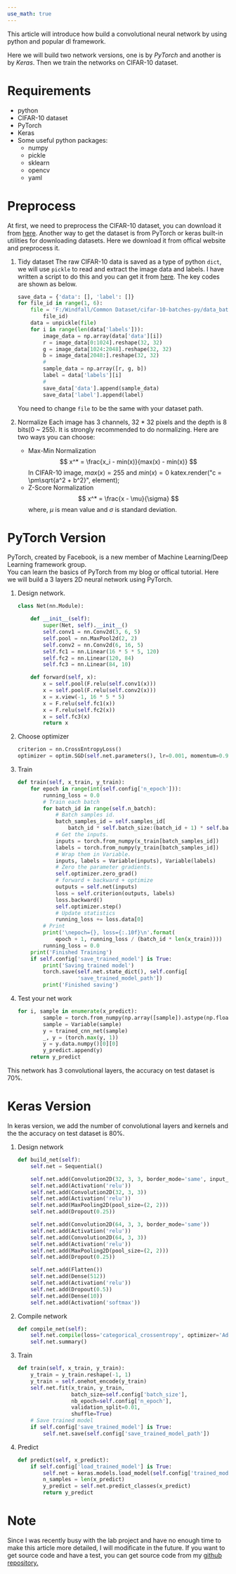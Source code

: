 ```yaml
---
use_math: true
---
```


This article will introduce how build a convolutional neural network by using python and popular dl framework.

Here we will build two network versions, one is by _PyTorch_ and another is by _Keras_. Then we train the networks on CIFAR-10 dataset.

# Requirements
- python
- CIFAR-10 dataset
- PyTorch
- Keras
- Some useful python packages:
    - numpy
    - pickle
    - sklearn
    - opencv
    - yaml

# Preprocess
At first, we need to preprocess the CIFAR-10 dataset, you can download it from [here](https://www.cs.toronto.edu/~kriz/cifar.html). Another way to get the dataset is from PyTorch or keras built-in utilities for downloading datasets. Here we download it from offical website and preprocess it.

1. Tidy dataset
    The raw CIFAR-10 data is saved as a type of python `dict`,  we will use `pickle` to read and extract the image data and labels. I have written a script to do this and you can get it from [here](). The key codes are shown as below.
    ```python
    save_data = {'data': [], 'label': []}
    for file_id in range(1, 6):
        file = 'F:/Windfall/Common Dataset/cifar-10-batches-py/data_batch_{}'.format(
            file_id)
        data = unpickle(file)
        for i in range(len(data['labels'])):
            image_data = np.array(data['data'][i])
            r = image_data[0:1024].reshape(32, 32)
            g = image_data[1024:2048].reshape(32, 32)
            b = image_data[2048:].reshape(32, 32)
            #
            sample_data = np.array([r, g, b])
            label = data['labels'][i]
            #
            save_data['data'].append(sample_data)
            save_data['label'].append(label)
    ```
    You need to change `file` to be the same with your dataset path.

2. Normalize
    Each image has 3 channels, 32 * 32 pixels and the depth is 8 bits(0 ~ 255). It is strongly recommended to do normalizing. Here are two ways you can choose:
    - Max-Min Normalization
        $$
        x^* = \frac{x_i - min(x)}{max(x) - min(x)}
        $$
        In CIFAR-10 image, $max(x) = 255$ and $min(x) = 0$
        katex.render("c = \\pm\\sqrt{a^2 + b^2}", element);
    - Z-Score Normalization
        $$
        x^* = \frac{x - \mu}{\sigma}
        $$
        where, $\mu$ is mean value and $\sigma$ is standard deviation.

# PyTorch Version
PyTorch, created by Facebook, is a new member of Machine Learning/Deep Learning framework group.<br>
You can learn the basics of PyTorch from my blog or offical tutorial.
Here we will build a 3 layers 2D neural network using PyTorch.
1. Design network.
    ```python
    class Net(nn.Module):

        def __init__(self):
            super(Net, self).__init__()
            self.conv1 = nn.Conv2d(3, 6, 5)
            self.pool = nn.MaxPool2d(2, 2)
            self.conv2 = nn.Conv2d(6, 16, 5)
            self.fc1 = nn.Linear(16 * 5 * 5, 120)
            self.fc2 = nn.Linear(120, 84)
            self.fc3 = nn.Linear(84, 10)

        def forward(self, x):
            x = self.pool(F.relu(self.conv1(x)))
            x = self.pool(F.relu(self.conv2(x)))
            x = x.view(-1, 16 * 5 * 5)
            x = F.relu(self.fc1(x))
            x = F.relu(self.fc2(x))
            x = self.fc3(x)
            return x
    ```
2. Choose optimizer
    ```python
    criterion = nn.CrossEntropyLoss()
    optimizer = optim.SGD(self.net.parameters(), lr=0.001, momentum=0.9)
    ```
3. Train
    ```python
    def train(self, x_train, y_train):
        for epoch in range(int(self.config['n_epoch'])):
            running_loss = 0.0
            # Train each batch
            for batch_id in range(self.n_batch):
                # Batch samples id.
                batch_samples_id = self.samples_id[
                    batch_id * self.batch_size:(batch_id + 1) * self.batch_size]
                # Get the inputs.
                inputs = torch.from_numpy(x_train[batch_samples_id])
                labels = torch.from_numpy(y_train[batch_samples_id])
                # Wrap them in Variable.
                inputs, labels = Variable(inputs), Variable(labels)
                # Zero the parameter gradients.
                self.optimizer.zero_grad()
                # forward + backward + optimize
                outputs = self.net(inputs)
                loss = self.criterion(outputs, labels)
                loss.backward()
                self.optimizer.step()
                # Update statistics
                running_loss += loss.data[0]
            # Print
            print('\nepoch={}, loss={:.10f}\n'.format(
                epoch + 1, running_loss / (batch_id * len(x_train))))
            running_loss = 0.0
        print('Finished Training')
        if self.config['save_trained_model'] is True:
            print('Saving trained model')
            torch.save(self.net.state_dict(), self.config[
                       'save_trained_model_path'])
            print('Finished saving')
    ```
4. Test your net work
    ```python
    for i, sample in enumerate(x_predict):
            sample = torch.from_numpy(np.array([sample]).astype(np.float32))
            sample = Variable(sample)
            y = trained_cnn_net(sample)
            _, y = (torch.max(y, 1))
            y = y.data.numpy()[0][0]
            y_predict.append(y)
        return y_predict
    ```
This network has 3 convolutional layers, the accuracy on test dataset is 70%.

# Keras Version
In keras version, we add the number of convolutional layers and kernels and the the accuracy on test dataset is 80%.
1. Design network
    ```python
    def build_net(self):
        self.net = Sequential()

        self.net.add(Convolution2D(32, 3, 3, border_mode='same', input_shape=(3, 32, 32)))
        self.net.add(Activation('relu'))
        self.net.add(Convolution2D(32, 3, 3))
        self.net.add(Activation('relu'))
        self.net.add(MaxPooling2D(pool_size=(2, 2)))
        self.net.add(Dropout(0.25))

        self.net.add(Convolution2D(64, 3, 3, border_mode='same'))
        self.net.add(Activation('relu'))
        self.net.add(Convolution2D(64, 3, 3))
        self.net.add(Activation('relu'))
        self.net.add(MaxPooling2D(pool_size=(2, 2)))
        self.net.add(Dropout(0.25))

        self.net.add(Flatten())
        self.net.add(Dense(512))
        self.net.add(Activation('relu'))
        self.net.add(Dropout(0.5))
        self.net.add(Dense(10))
        self.net.add(Activation('softmax'))
    ```
2. Compile network
    ```python
    def compile_net(self):
        self.net.compile(loss='categorical_crossentropy', optimizer='Adam', metrics=['accuracy'])
        self.net.summary()
    ```
3. Train
    ```python
    def train(self, x_train, y_train):
        y_train = y_train.reshape(-1, 1)
        y_train = self.onehot_encode(y_train)
        self.net.fit(x_train, y_train,
                     batch_size=self.config['batch_size'],
                     nb_epoch=self.config['n_epoch'],
                     validation_split=0.01,
                     shuffle=True)
        # Save trained model
        if self.config['save_trained_model'] is True:
            self.net.save(self.config['save_trained_model_path'])
    ```
4. Predict
    ```python
    def predict(self, x_predict):
        if self.config['load_trained_model'] is True:
            self.net = keras.models.load_model(self.config['trained_model_path'])
            n_samples = len(x_predict)
            y_predict = self.net.predict_classes(x_predict)
            return y_predict
    ```
# Note
Since I was recently busy with the lab project and have no enough time to make this article more detailed, I will modificate in the future. If you want to get source code and have a test, you can get source code from my [github repository.](https://github.com/rivergold/Deep-Learning-CIFAR-10-Classification)

<link rel="stylesheet" href="https://cdnjs.cloudflare.com/ajax/libs/KaTeX/0.7.1/katex.min.css" integrity="sha384-wITovz90syo1dJWVh32uuETPVEtGigN07tkttEqPv+uR2SE/mbQcG7ATL28aI9H0" crossorigin="anonymous">
<script src="https://cdnjs.cloudflare.com/ajax/libs/KaTeX/0.7.1/katex.min.js" integrity="sha384-/y1Nn9+QQAipbNQWU65krzJralCnuOasHncUFXGkdwntGeSvQicrYkiUBwsgUqc1" crossorigin="anonymous"></script>
